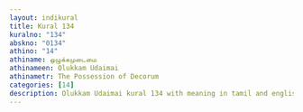 ```yaml
---
layout: indikural
title: Kural 134
kuralno: "134"
abskno: "0134"
athino: "14"
athiname: ஒழுக்கமுடைமை
athinameen: Olukkam Udaimai
athinametr: The Possession of Decorum
categories: [14]
description: Olukkam Udaimai kural 134 with meaning in tamil and english 
---
```


